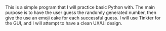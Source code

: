 This is a simple program that I will practice basic Python with. The main purpose is to have the user guess the randomly generated number, then give the use an emoji cake for each successful guess. I will use Tinkter for the GUI, and I will attempt to have a clean UX/UI design.
